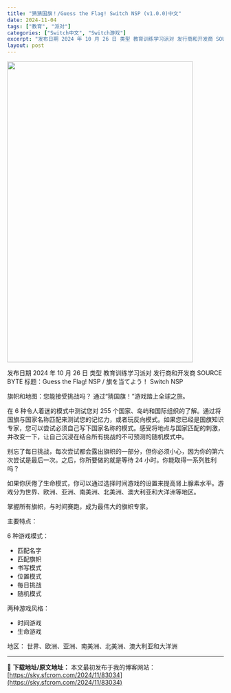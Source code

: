 ```yaml
---
title: "猜猜国旗！/Guess the Flag! Switch NSP (v1.0.0)中文"
date: 2024-11-04
tags: ["教育", "派对"]
categories: ["Switch中文", "Switch游戏"]
excerpt: "发布日期 2024 年 10 月 26 日 类型 教育训练学习派对 发行商和开发商 SOURCE BYTE 标题：Guess the Flag! NSP / 旗を当てよう！ Switch NSP 旗帜和地图：您能接受挑战吗？ 通过“猜国旗！”游戏踏上全球之旅。 在 6 种令人着迷的模式中测试您对 2&hellip;"
layout: post
---
```


<img class="aligncenter size-full wp-image-83035" src="https://sky.sfcrom.com/wp-content/uploads/2024/11/2024110402463620.webp" alt="" width="432" height="698" />

发布日期 2024 年 10 月 26 日
类型 教育训练学习派对
发行商和开发商 SOURCE BYTE
标题：Guess the Flag! NSP / 旗を当てよう！ Switch NSP

旗帜和地图：您能接受挑战吗？
通过“猜国旗！”游戏踏上全球之旅。

在 6 种令人着迷的模式中测试您对 255 个国家、岛屿和国际组织的了解。通过将国旗与国家名称匹配来测试您的记忆力，或者玩反向模式。如果您已经是国旗知识专家，您可以尝试必须自己写下国家名称的模式。感受将地点与国家匹配的刺激，并改变一下，让自己沉浸在结合所有挑战的不可预测的随机模式中。

别忘了每日挑战，每次尝试都会露出旗帜的一部分，但你必须小心，因为你的第六次尝试是最后一次。之后，你所要做的就是等待 24 小时。你能取得一系列胜利吗？

如果你厌倦了生命模式，你可以通过选择时间游戏的设置来提高肾上腺素水平。游戏分为世界、欧洲、亚洲、南美洲、北美洲、澳大利亚和大洋洲等地区。

掌握所有旗帜，与时间赛跑，成为最伟大的旗帜专家。

主要特点：

6 种游戏模式：
- 匹配名字
- 匹配旗帜
- 书写模式
- 位置模式
- 每日挑战
- 随机模式

两种游戏风格：
- 时间游戏
- 生命游戏

地区：
世界、欧洲、亚洲、南美洲、北美洲、澳大利亚和大洋洲

---
📖 **下载地址/原文地址：** 本文最初发布于我的博客网站：[https://sky.sfcrom.com/2024/11/83034](https://sky.sfcrom.com/2024/11/83034)
